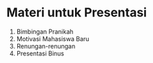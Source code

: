 # Materi untuk Presentasi
1. Bimbingan Pranikah
2. Motivasi Mahasiswa Baru
3. Renungan-renungan
4. Presentasi Binus
